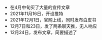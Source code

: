 - 在4月中旬买了大量的宣传文章
- 2021年11月16日，开设推特
- 2021年12月1日，官网上线，同时发布白皮书
- 12月7日和23日，发了两条聊天推，无人响应
- 12月24日，发布文章，简要描述了